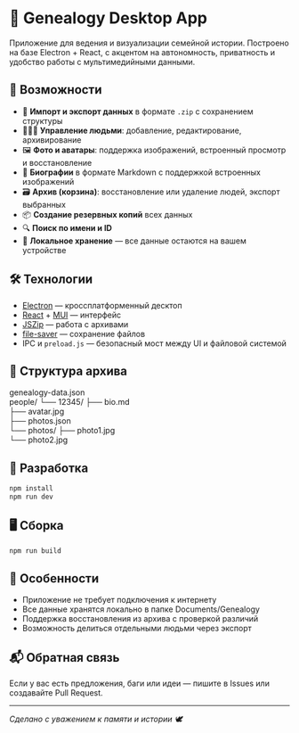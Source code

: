 # 🧬 Genealogy Desktop App

Приложение для ведения и визуализации семейной истории. Построено на базе Electron + React, с акцентом на автономность, приватность и удобство работы с мультимедийными данными.

## 🚀 Возможности

- 📁 **Импорт и экспорт данных** в формате `.zip` с сохранением структуры
- 🧑‍🤝‍🧑 **Управление людьми**: добавление, редактирование, архивирование
- 🖼️ **Фото и аватары**: поддержка изображений, встроенный просмотр и восстановление
- 📝 **Биографии** в формате Markdown с поддержкой встроенных изображений
- 🗃️ **Архив (корзина)**: восстановление или удаление людей, экспорт выбранных
- 📦 **Создание резервных копий** всех данных
- 🔍 **Поиск по имени и ID**
- 🧠 **Локальное хранение** — все данные остаются на вашем устройстве

## 🛠️ Технологии

- [Electron](https://www.electronjs.org/) — кроссплатформенный десктоп
- [React](https://reactjs.org/) + [MUI](https://mui.com/) — интерфейс
- [JSZip](https://stuk.github.io/jszip/) — работа с архивами
- [file-saver](https://github.com/eligrey/FileSaver.js/) — сохранение файлов
- IPC и `preload.js` — безопасный мост между UI и файловой системой

## 📂 Структура архива

genealogy-data.json  
people/ 
    └── 12345/ 
        ├── bio.md  
        ├── avatar.jpg  
        ├── photos.json  
        └── photos/ 
            ├── photo1.jpg  
            └── photo2.jpg

            
## 🧪 Разработка

```bash
npm install
npm run dev
```

## 🖥️ Сборка

```bash
npm run build
```

## 📌 Особенности


- Приложение не требует подключения к интернету
- Все данные хранятся локально в папке Documents/Genealogy
- Поддержка восстановления из архива с проверкой различий
- Возможность делиться отдельными людьми через экспорт

## 📬 Обратная связь

Если у вас есть предложения, баги или идеи — пишите в Issues или создавайте Pull Request.

---

_Сделано с уважением к памяти и истории 🕊️_

